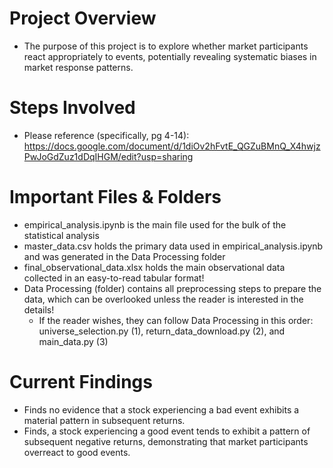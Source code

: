 # Project Overview
- The purpose of this project is to explore whether market participants react appropriately to events, potentially revealing systematic biases in market response patterns.

# Steps Involved
- Please reference (specifically, pg 4-14): https://docs.google.com/document/d/1diOv2hFvtE_QGZuBMnQ_X4hwjzPwJoGdZuz1dDqIHGM/edit?usp=sharing

# Important Files & Folders
- empirical_analysis.ipynb is the main file used for the bulk of the statistical analysis
- master_data.csv holds the primary data used in empirical_analysis.ipynb and was generated in the Data Processing folder
- final_observational_data.xlsx holds the main observational data collected in an easy-to-read tabular format!
- Data Processing (folder) contains all preprocessing steps to prepare the data, which can be overlooked unless the reader is interested in the details!
  - If the reader wishes, they can follow Data Processing in this order: universe_selection.py (1), return_data_download.py (2), and main_data.py (3)

# Current Findings
- Finds no evidence that a stock experiencing a bad event exhibits a material pattern in subsequent returns.
- Finds, a stock experiencing a good event tends to exhibit a pattern of subsequent negative returns, demonstrating that market participants overreact to good events.
